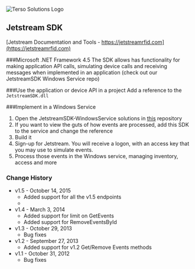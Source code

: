 ![Terso Solutions Logo](http://www.tersosolutions.com/wp-content/uploads/2011/11/TERSOvect_GreenBlobWhiteText.png "Terso Solutions, Inc.")

## Jetstream SDK
[Jetstream Documentation and Tools - https://jetstreamrfid.com](https://jetstreamrfid.com)
 
###Microsoft .NET Framework 4.5
The SDK allows has functionality for making application API calls, simulating device calls and receiving messages when implemented in an application (check out our JetstreamSDK Windows Service repo)

###Use the application or device API in a project
Add a reference to the `JetstreamSDK.dll`

###Implement in a Windows Service
1. Open the JetstreamSDK-WindowsService solutions in [this](https://github.com/tersosolutions/JetstreamSDK-WindowsService) repository
2. If you want to view the guts of how events are processed, add this SDK to the service and change the reference
3. Build it
4. Sign-up for Jetstream. You will receive a logon, with an access key that you may use to simulate events.
5. Process those events in the Windows service, managing inventory, access and more

### Change History
* v1.5 - October 14, 2015
  * Added support for all the v1.5 endpoints
  * 
* v1.4 - March 3, 2014
  * Added support for limit on GetEvents
  * Added support for RemoveEventsById
* v1.3 - October 29, 2013
  * Bug fixes
* v1.2 - September 27, 2013
  * Added support for v1.2 Get/Remove Events methods
* v1.1 - October 31, 2012
  * Bug fixes
